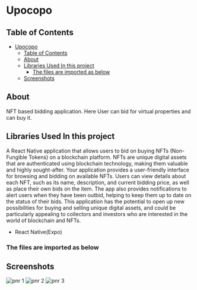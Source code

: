 # Upocopo

## Table of Contents

- [Upocopo](#upocopo)
  - [Table of Contents](#table-of-contents)
  - [About](#about)
  - [Libraries Used In this project ](#libraries-used-in-this-project-)
    - [The files are imported as below](#the-files-are-imported-as-below)
  - [Screenshots](#screenshots)

## About<a name = "about"></a>

NFT based bidding application. Here User can bid for virtual properties and can buy it.

## Libraries Used In this project <a name = "technologies"></a>

A React Native application that allows users to bid on buying NFTs (Non-Fungible Tokens) on a blockchain platform. NFTs are unique digital assets that are authenticated using blockchain technology, making them valuable and highly sought-after. Your application provides a user-friendly interface for browsing and bidding on available NFTs. Users can view details about each NFT, such as its name, description, and current bidding price, as well as place their own bids on the item. The app also provides notifications to alert users when they have been outbid, helping to keep them up to date on the status of their bids. This application has the potential to open up new possibilities for buying and selling unique digital assets, and could be particularly appealing to collectors and investors who are interested in the world of blockchain and NFTs.

-   React Native(Expo)

### The files are imported as below

## Screenshots<a name = "screenshots"></a>

![pnr 1](https://res.cloudinary.com/dtt3kvqkh/image/upload/v1676482860/upocopo-1_1_g4qspa.png "pnr 1")
![pnr 2](https://res.cloudinary.com/dtt3kvqkh/image/upload/v1676482860/upocopo-1_3_tgyuhu.png "pnr 2")
![pnr 3](https://res.cloudinary.com/dtt3kvqkh/image/upload/v1676482860/upocopo-1_2_jp7rt6.png "pnr 3")

